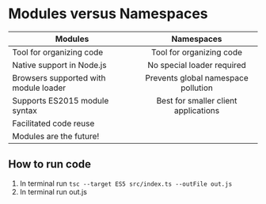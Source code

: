 # Modules versus Namespaces

| Modules                               |              Namespaces              |
| ------------------------------------- | :----------------------------------: |
| Tool for organizing code              |       Tool for organizing code       |
| Native support in Node.js             |      No special loader required      |
| Browsers supported with module loader | Prevents global namespace pollution  |
| Supports ES2015 module syntax         | Best for smaller client applications |
| Facilitated code reuse                |                                      |
| Modules are the future!               |                                      |

## How to run code

1. In terminal run `tsc --target ES5 src/index.ts --outFile out.js`
2. In terminal run out.js
